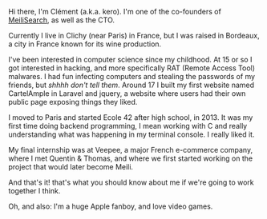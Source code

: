 Hi there, I'm Clément (a.k.a. kero). I'm one of the co-founders of [MeiliSearch](https://github.com/meilisearch/MeiliSearch), as well as the CTO. 

Currently I live in Clichy (near Paris) in France, but I was raised in Bordeaux, a city in France known for its wine production.

I've been interested in computer science since my childhood. At 15 or so I got interested in hacking, and more specifically RAT (Remote Access Tool) malwares. I had fun infecting computers and stealing the passwords of my friends, but _shhhh don't tell them_. Around 17 I built my first website named CartelAmple in Laravel and jquery, a website where users had their own public page exposing things they liked. 

I moved to Paris and started Ecole 42 after high school, in 2013. It was my first time doing backend programming, I mean working with C and really understanding what was happening in my terminal console. I really liked it.

My final internship was at Veepee, a major French e-commerce company, where I met Quentin & Thomas, and where we first started working on the project that would later become Meili. 

And that's it! that's what you should know about me if we're going to work together I think.

Oh, and also: I'm a huge Apple fanboy, and love video games.
